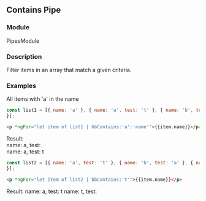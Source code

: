 ## Contains Pipe

### Module
PipesModule

### Description
Filter items in an array that match a given criteria.

### Examples
All items with 'a' in the name

```js
const list1 = [{ name: 'a' }, { name: 'a', test: 't' }, { name: 'b', test: 'a'
}];
```
```html
<p *ngFor="let item of list1 | bbContains:'a':'name'">{{item.name}}</p>
```

Result:  
name: a, test:  
name: a, test: t

```js
const list2 = [{ name: 'a', test: 't' }, { name: 'b', test: 'a' }, { name: 't'
}];
```
```html
<p *ngFor="let item of list2 | bbContains:'t'">{{item.name}}</p>
```

Result:
name: a, test: t
name: t, test:
